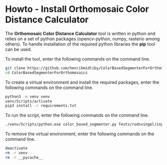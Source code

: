 # Howto - Install Orthomosaic Color Distance Calculator
The **Orthomosaic Color Distance Calculator** tool is written in python and relies on a set of python packages (opencv-python, numpy, rasterio among others). To handle installation of the required python libraries the **pip** tool can be used.

To install the tool, enter the following commands on the command line.
```bash
git clone https://github.com/henrikmidtiby/ColorBasedSegmenterForOrthomosaics.git
cd ColorBasedSegmenterForOrthomosaics
```

To create a virtual environment and install the required packages, enter the following commands on the command line.
```bash
python3 -m venv venv
venv/Scripts/activate
pip3 install -r requirements.txt
```

To run the script, enter the following commands on the command line.
```bash
./venv/Scripts/python.exe color_based_segmenter.py Tests/rodsvingel/input_data/2023-04-03_Rodsvingel_1._ars_Wagner_JSJ_2_ORTHO.tif Tests/rodsvingel/input_data/original.png Tests/rodsvingel/input_data/annotated.png --output_tile_location Tests/rodsvingel/tiles --tile_size 500
```

To remove the virtual environment, enter the following commands on the command line.
```bash
deactivate
rm -r venv
rm -r __pycache__
```
